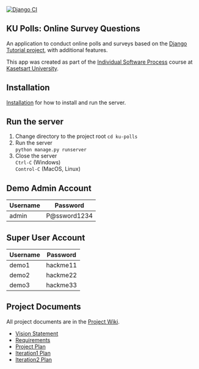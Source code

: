 [![Django CI](../../actions/workflows/django.yml/badge.svg)](../../actions/workflows/django.yml)

## KU Polls: Online Survey Questions 

An application to conduct online polls and surveys based
on the [Django Tutorial project](https://docs.djangoproject.com/en/5.1/), with
additional features.

This app was created as part of the [Individual Software Process](
https://cpske.github.io/ISP) course at [Kasetsart University](https://www.ku.ac.th).

## Installation
[Installation](../../wiki/Installation) for how to install and run the server.

## Run the server
1. Change directory to the project root
```cd ku-polls```
2. Run the server  
```python manage.py runserver```
3. Close the server  
```Ctrl-C``` (Windows)  
```Control-C``` (MacOS, Linux)

## Demo Admin Account
| Username | Password |
|----------|----------|
| admin    | P@ssword1234|

## Super User Account
| Username | Password |
|----------|----------|
| demo1    | hackme11 |
| demo2    | hackme22 |
| demo3    | hackme33 |

## Project Documents

All project documents are in the [Project Wiki](../../wiki/Home).

- [Vision Statement](../../wiki/Vision%20and%20Scope)
- [Requirements](../../wiki/Requirements)
- [Project Plan](../../wiki/Project%20Plan)
- [Iteration1 Plan](../../wiki/Iteration%201%20Plan)
- [Iteration2 Plan](../../wiki/Iteration%202%20Plan)
